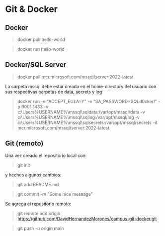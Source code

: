 # Git & Docker

## Docker

> docker pull hello-world

> docker run hello-world

## Docker/SQL Server

> docker pull mcr.microsoft.com/mssql/server:2022-latest

La carpeta mssql debe estar creada en el home-directory del usuario con sus respectivas carpetas de data, secrets y log
> docker run -e "ACCEPT_EULA=Y" -e "SA_PASSWORD=SQLd0cker!" -p 9001:1433 -v c:\Users\%USERNAME%\mssql\sqldata:/var/opt/mssql/data -v c:\Users\%USERNAME%\mssql\sqllog:/var/opt/mssql/log -v c:\Users\%USERNAME%\mssql\sqlsecrets:/var/opt/mssql/secrets -d mcr.microsoft.com/mssql/server:2022-latest

## Git (remoto)
Una vez creado el repositorio local con:
> git init

y hechos algunos cambios:
> git add README.md

> git commit -m "Some nice message"

Se agrega el repositorio remoto:

> git remote add origin https://github.com/DavidHernandezMorones/campus-git-docker.git

> git push -u origin main
